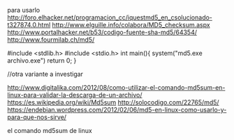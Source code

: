 para usarlo
http://foro.elhacker.net/programacion_cc/iquestmd5_en_csolucionado-t327874.0.html
http://www.elguille.info/colabora/MD5_checksum.aspx
http://www.portalhacker.net/b53/codigo-fuente-sha-md5/64354/
http://www.fourmilab.ch/md5/

#include <stdlib.h>
#include <stdio.h>
int main(){
system("md5.exe archivo.exe")
return 0;
}



//otra variante a investigar

http://www.digitalika.com/2012/08/como-utilizar-el-comando-md5sum-en-linux-para-validar-la-descarga-de-un-archivo/
https://es.wikipedia.org/wiki/Md5sum
http://solocodigo.com/22765/md5/
https://endebian.wordpress.com/2012/02/06/md5-en-linux-como-usarlo-y-para-que-nos-sirve/


el comando md5sum de linux
